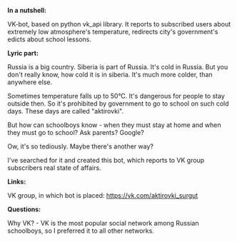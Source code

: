 **In a nutshell:**

VK-bot, based on python vk_api library. 
It reports to subscribed users about extremely low 
atmosphere's temperature, redirects city's government's
edicts about school lessons.

**Lyric part:**

Russia is a big country. Siberia is part of Russia.
It's cold in Russia. But you don't really know,
how cold it is in siberia. It's much more colder,
than anywhere else. 

Sometimes temperature falls up to 50°C. It's dangerous for
people to stay outside then. So it's prohibited by
government to go to school on such cold days. These
days are called "aktirovki".

But how can schoolboys know - when they must stay 
at home and when they must go to school? Ask parents?
Google?

Ow, it's so tediously. Maybe there's another way?

I've searched for it and created this bot, which 
reports to VK group subscribers real state of affairs.

**Links:**

VK group, in which bot is placed: 
https://vk.com/aktirovki_surgut


**Questions:**

Why VK? - VK is the most popular social network
among Russian schoolboys, so I preferred it to all other
networks.